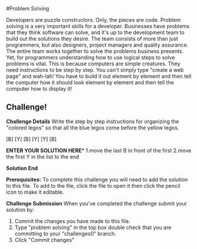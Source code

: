#Problem Solving

Developers are puzzle constructors. Only, the pieces are code. Problem solving is a very important skills for a developer. Businesses have problems that they think software can solve, and it's up to the development team to build out the solutions they desire. The team consists of more than just programmers, but also designers, project managers and quality assurance. The entire team works together to solve the problems business presents. Yet, for programmers understanding how to use logical steps to solve problems is vital. This is because computers are simple creatures. They need instructions to be step by step. You can't simply type "create a web page" and wah-lah! You have to build it out element by element and then tell the computer how it should look element by element and then tell the computer how to display it!  

## Challenge!

**Challenge Details**
Write the step by step instructions for organizing the "colored legos" so that all the blue legos come before the yellow legos.

[B] [Y] [B] [Y] [Y] [B]

**ENTER YOUR SOLUTION HERE***
1.move the last B in front of the first
2.move the first Y in the list to the end

**Solution End**

**Prerequisites:**
To complete this challenge you will need to add the solution to this file. To add to the file, click the file to open it then click the pencil icon to make it editable.

**Challenge Submission**
When you've completed the challenge submit your solution by:
1. Commit the changes you have made to this file.
2. Type "problem solving" in the top box double check that you are committing to your "challenges0" branch.
2. Click "Commit changes"



